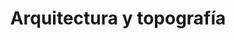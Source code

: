 ---
number: '14'
title: 'Arquitectura y topografía'
summary: 'El proyecto arquitectónico debería estar diseñado para adecuarse al terreno, no al contrario.'
text: 'La implantación de un proyecto arquitectónico requiere muchas veces de un tratamiento por cuestiones de estabilidad y seguridad de la edificación y los usuarios que residirán en ella. Sin embargo, se presentan casos donde cambian por completo las condiciones topográficas del lugar con el único objetivo de adecuar el terreno a la edificación. Como diseñadores debemos ser lo suficientemente creativos para poder crear un proyecto que sea capaz de implantarse adecuadamente en el lugar, respetando el contexto y entorno. No deberíamos cambiar las características del lugar solamente porque existen unas condiciones que hemos definido como más "sencillas de trabajar" al momento de implantar un proyecto arquitectónico.'
question: '¿Conoces algún proyecto arquitectónico que sea un buen ejemplo de implantación en el terreno?'
image: '/architecture-and-topography.png'
---